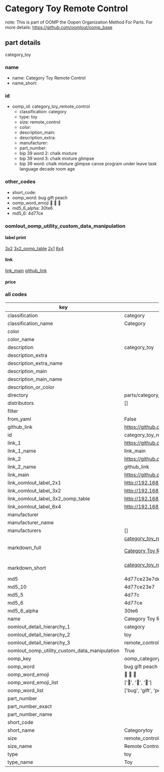 # Category Toy Remote Control  

note: This is part of OOMP the Oopen Organization Method For Parts. For more details: https://github.com/oomlout/oomp_base

##  part details



category_toy

### name
* name: Category Toy Remote Control
* name_short: 
### id
* oomp_id: category_toy_remote_control
  * classification: category
  * type: toy
  * size: remote_control
  * color: 
  * description_main: 
  * description_extra: 
  * manufacturer: 
  * part_number: 
  * bip 39 word 2: chalk mixture
  * bip 39 word 3: chalk mixture glimpse
  * bip 39 word: chalk mixture glimpse canoe program under leave task language decade room age

### other_codes
* short_code: 
* oomp_word: bug gift peach
* oomp_word_emoji :bug: :gift: :peach:
* md5_6_alpha: 30te6
* md5_6: 4d77ce






### oomlout_oomp_utility_custom_data_manipulation
#### label print
[3x2](http://192.168.1.245:1112/?label=oomp%2030te6)
[3x2_oomp_table](http://192.168.1.107:1112/?label=oomp%2030te6)
[2x1](http://192.168.1.242:1112/?label=oomp%2030te6)
[6x4](http://192.168.1.55:1112/?label=oomp%2030te6)    

#### link

[link_main](https://github.com/oomlout/oomlout_oomp_current_version_messy/tree/main/parts/category_toy_remote_control) [github_link](https://github.com/oomlout/oomlout_oomp_part_src/tree/main/parts/category_toy_remote_control)                             

#### price







### all codes 
| key | value |  
| --- | --- |  
| classification | category |  
| classification_name | Category |  
| color |  |  
| color_name |  |  
| description | category_toy |  
| description_extra |  |  
| description_extra_name |  |  
| description_main |  |  
| description_main_name |  |  
| description_or_color |   |  
| directory | parts/category_toy_remote_control |  
| distributors | [] |  
| filter |  |  
| from_yaml | False |  
| github_link | https://github.com/oomlout/oomlout_oomp_part_src/tree/main/parts/category_toy_remote_control |  
| id | category_toy_remote_control |  
| link_1 | https://github.com/oomlout/oomlout_oomp_current_version_messy/tree/main/parts/category_toy_remote_control |  
| link_1_name | link_main |  
| link_2 | https://github.com/oomlout/oomlout_oomp_part_src/tree/main/parts/category_toy_remote_control |  
| link_2_name | github_link |  
| link_main | https://github.com/oomlout/oomlout_oomp_current_version_messy/tree/main/parts/category_toy_remote_control |  
| link_oomlout_label_2x1 | http://192.168.1.242:1112/?label=oomp%2030te6 |  
| link_oomlout_label_3x2 | http://192.168.1.245:1112/?label=oomp%2030te6 |  
| link_oomlout_label_3x2_oomp_table | http://192.168.1.107:1112/?label=oomp%2030te6 |  
| link_oomlout_label_6x4 | http://192.168.1.55:1112/?label=oomp%2030te6 |  
| manufacturer |  |  
| manufacturer_name |  |  
| manufacturers | [] |  
| markdown_full | [category_toy_remote_control](https://github.com/oomlout/oomlout_oomp_current_version_messy/tree/main/parts/category_toy_remote_control)<br>[](https://github.com/oomlout/oomlout_oomp_current_version_messy/tree/main/parts/category_toy_remote_control)<br>[Category Toy Remote Control](https://github.com/oomlout/oomlout_oomp_current_version_messy/tree/main/parts/category_toy_remote_control)<br><br> |  
| markdown_short | [category_toy_remote_control](https://github.com/oomlout/oomlout_oomp_current_version_messy/tree/main/parts/category_toy_remote_control)<br><br> |  
| md5 | 4d77ce23e7de0fdfb355f218c663912f |  
| md5_10 | 4d77ce23e7 |  
| md5_5 | 4d77c |  
| md5_6 | 4d77ce |  
| md5_6_alpha | 30te6 |  
| name | Category Toy Remote Control |  
| oomlout_detail_hierarchy_1 | category |  
| oomlout_detail_hierarchy_2 | toy |  
| oomlout_detail_hierarchy_3 | remote_control |  
| oomlout_oomp_utility_custom_data_manipulation | True |  
| oomp_key | oomp_category_toy_remote_control |  
| oomp_word | bug gift peach |  
| oomp_word_emoji | :bug: :gift: :peach: |  
| oomp_word_emoji_list | [':bug:', ':gift:', ':peach:'] |  
| oomp_word_list | ['bug', 'gift', 'peach'] |  
| part_number |  |  
| part_number_exact |  |  
| part_number_name |  |  
| short_code |  |  
| short_name | Categorytoy |  
| size | remote_control |  
| size_name | Remote Control |  
| type | toy |  
| type_name | Toy |  
